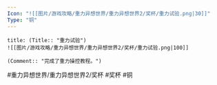 ```yaml
---
Icon: "![[图片/游戏攻略/重力异想世界/重力异想世界2/奖杯/重力试验.png|30]]"
Type: "铜"
---
```

```ad-common-bronze-trophy
title: (Title:: "重力试验")
![[图片/游戏攻略/重力异想世界/重力异想世界2/奖杯/重力试验.png|100]]

(Comment:: "完成了重力操控教程。")
```

#重力异想世界/重力异想世界2/奖杯 #奖杯 #铜
